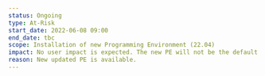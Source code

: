 ```yaml
---
status: Ongoing
type: At-Risk
start_date: 2022-06-08 09:00
end_date: tbc 
scope: Installation of new Programming Environment (22.04)
impact: No user impact is expected. The new PE will not be the default module so users will need to load it if they wish to use the latest version.      
reason: New updated PE is available.
---
```


